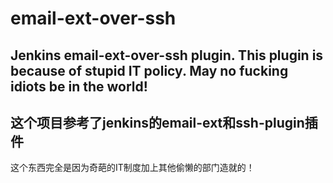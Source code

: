 # email-ext-over-ssh
Jenkins email-ext-over-ssh plugin. This plugin is because of stupid IT policy. May no fucking idiots be in the world!
---
这个项目参考了jenkins的email-ext和ssh-plugin插件
---
这个东西完全是因为奇葩的IT制度加上其他偷懒的部门造就的！
